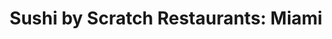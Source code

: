 ---
layout: place
title: "Sushi by Scratch Restaurants: Miami"
permalink: /florida/coconut-grove/sushi-by-scratch-restaurants-miami.html
stateAbbr: FL
stateName: Florida
cityName: Coconut Grove
place_id: ChIJP8aLkeW32YgRfmPsVXObIvI
photos:
  - name: >-
      places/ChIJP8aLkeW32YgRfmPsVXObIvI/photos/AeeoHcL1XW7li3QbdrurFZ3PPULHFtKAep5ocRSyMq2EmXD5sr696b1t-7iujTr7mcE-Fqvrp5WKuBnFXWx8vzXVL0gp4G5DJjHBKXA6hmJkUhUrFLE7wWeDmslO3eroiKxedYCpOQxQ_z9LXuuY4B3NM3fQaTZkzj5zUWFMdg0i7QIJTg8mZTBiL4sk5VIjeRwU3nUkEGp_0sjhxxo478JB2VqMPrXwRNWTBcJE-bfh0e13K_Muw_WP6526nYMVaAy08cPKMIIb-AmQuyr3xaNr41vEcV0LUu_VSwrL2-JZr3UsUO-6tTsCPQ-A_UxAIU1oDQ-aTdwR5CComp7uFOi5UubnDDD3tn-s6LZKltuQuf0wVL_Qm3rQcOien0iLLtV5QoxUxdtxrSDOt2i842QHB5YmDPMFfcV1WVlvD7yiRxQarv7B
    widthPx: 3024
    heightPx: 4032
    authorAttributions:
      - displayName: Alyssa Y
        uri: https://maps.google.com/maps/contrib/114634547761381971791
        photoUri: >-
          https://lh3.googleusercontent.com/a-/ALV-UjXrKrpbs0XdozLWsAWDNCTh0tXkkGktRmWxnQM_irkIXXKMyZ3j=s100-p-k-no-mo
    flagContentUri: >-
      https://www.google.com/local/imagery/report/?cb_client=maps_api_places.places_api&image_key=!1e10!2sCIHM0ogKEICAgICj0YzSlQE&hl=en-US
    googleMapsUri: >-
      https://www.google.com/maps/place//data=!3m4!1e2!3m2!1sCIHM0ogKEICAgICj0YzSlQE!2e10!4m2!3m1!1s0x88d9b7e5918bc63f:0xf2229b7355ec637e
  - name: >-
      places/ChIJP8aLkeW32YgRfmPsVXObIvI/photos/AeeoHcLFGA0vZosFWoyUNw1Av8joxRehb13GxuUmd6oxkjVWqncHefQRYJz2_ig_RDydMqdoDedV44tcAEt_X3K_yBpK2SvxD8kcTG5pHcDxD8msmKNdZoC__UwRW_3pOSt-ygDQTx4PP9yhP1TKBXChvmRAOPuhOpWizPS0oPJBK9rfeNS3a_jMMSe9Sin5NNDbCc4FvcaM0XRbf3BlYIflw1g-bLwSHxBu4a2i9RNCXbJf2JqmCNa7BwZ-8PWiYCHWkfV-EK-_kyEUEmH7a4Ipfdgr0CyTEfcoLuoCdqYUUKvc9d93EzHRuiiGOpvgAvNg9vfnFysDyjGBiBxb5DuevKNGvCUeWo5gnCcR2dZoE0kGgK-MkkMXXBh28Ng7K20lD-MZek2b-qb6FCpYXSuMpsCkB3NDxVsIevkLaCU7KB2Bpcg
    widthPx: 4000
    heightPx: 3000
    authorAttributions:
      - displayName: miranda acosta
        uri: https://maps.google.com/maps/contrib/104037840991389818188
        photoUri: >-
          https://lh3.googleusercontent.com/a-/ALV-UjWk6YTcVGAn766mIPt7GzTZgIj06uLVaXj_6-rs9fzF2jgIXV0=s100-p-k-no-mo
    flagContentUri: >-
      https://www.google.com/local/imagery/report/?cb_client=maps_api_places.places_api&image_key=!1e10!2sCIHM0ogKEICAgIDniq-x_AE&hl=en-US
    googleMapsUri: >-
      https://www.google.com/maps/place//data=!3m4!1e2!3m2!1sCIHM0ogKEICAgIDniq-x_AE!2e10!4m2!3m1!1s0x88d9b7e5918bc63f:0xf2229b7355ec637e
  - name: >-
      places/ChIJP8aLkeW32YgRfmPsVXObIvI/photos/AeeoHcIbUj5M-MWrfVo4Q6r4tX9zkWfA3GPp_vfs-MG_LZIFwrx1IJwt6m2qEXkf3uc1XpRkRPc3IJOHP-AfQ2tZIMCgRW_iDAcCUkvBsFOsjDzN2tGMJOqhMXXFQ-AivObTjQ9sDgEwMtR_zsAD2KZ_PFXQOj-qGdv60Rx4tFBjdzmbh4ZdEylgGthcSUu1whfM64AcxZUqT_QOZFbE2KeouBeFj9E6uW1bn2sNgIxTSC_VFGeLmhZaoJ47QKeqkvHRgt7A2bpw0O05SPFWM6vdgfqnaj_-zntWOtZVWqquPGSytbYX7pxleU-EIWwp1sPD37qYU7b-04hTYGz5kj0cyTS40ER29Bp7tLnWowTtMxxmfZ0OCemvglX7hepubg8ZuU9mEZowYP3adBUmQ6auLFhypR6jyRYplu62CNaJyzQ
    widthPx: 2927
    heightPx: 3024
    authorAttributions:
      - displayName: Ada Knecht
        uri: https://maps.google.com/maps/contrib/104930514003433369100
        photoUri: >-
          https://lh3.googleusercontent.com/a-/ALV-UjXQ4GfoID5tC0CXf3T4qEvJ0ZGWMo5ipq2FxYRDV9KyaemfD69dWw=s100-p-k-no-mo
    flagContentUri: >-
      https://www.google.com/local/imagery/report/?cb_client=maps_api_places.places_api&image_key=!1e10!2sCIHM0ogKEICAgIDHruq0QQ&hl=en-US
    googleMapsUri: >-
      https://www.google.com/maps/place//data=!3m4!1e2!3m2!1sCIHM0ogKEICAgIDHruq0QQ!2e10!4m2!3m1!1s0x88d9b7e5918bc63f:0xf2229b7355ec637e
  - name: >-
      places/ChIJP8aLkeW32YgRfmPsVXObIvI/photos/AeeoHcKuQftOS4P2t-AnfsUT3Nj1hMJI5wntyBAt_3lXBIDH9s_coyK8K_izjeh8M_bwRnll_95M_r2vdx4vx4aWBrIXd0E_OsT9RPoOBbLRnJ4khkY8Mi1XXaBKCx8bjhWyQPD9Sg0J1kbXhl9QSJQVUn4SDhvvI7REolJt4taPi45MWiHu1Kg6OEbnwk4l5ePpuaDWTygM0UmE9apfBb1Eu1YW-ghpnPoGob3zY_wd95ROtDqx1tZ6itmr949yjXHncxoT_WcpnDfAEtIj7QeHE3smEZPAaSfosCxRDs4xZ8K6Ah5FpUPTGXrqECbat4DfRYdbl-T_nfEKQ8AMfeZ5lZaarHX0qBueXJjkbQjf1HwiXCkw6JRlt3PPG8M5JnksWA9u4OCdBRExZJ6MbYU6m94yvjsl1-AcATjt6d4K22sp-z3G
    widthPx: 3024
    heightPx: 4032
    authorAttributions:
      - displayName: Maria Klann
        uri: https://maps.google.com/maps/contrib/111360901052351618230
        photoUri: >-
          https://lh3.googleusercontent.com/a-/ALV-UjUw7rEIIVUWkWvmzyYVfRFo981qCHnjReD4QUcHBPW3o_Y2lD0=s100-p-k-no-mo
    flagContentUri: >-
      https://www.google.com/local/imagery/report/?cb_client=maps_api_places.places_api&image_key=!1e10!2sCIHM0ogKEICAgIDv_LK4lQE&hl=en-US
    googleMapsUri: >-
      https://www.google.com/maps/place//data=!3m4!1e2!3m2!1sCIHM0ogKEICAgIDv_LK4lQE!2e10!4m2!3m1!1s0x88d9b7e5918bc63f:0xf2229b7355ec637e
  - name: >-
      places/ChIJP8aLkeW32YgRfmPsVXObIvI/photos/AeeoHcIPWG8FBdhmGSeOwUPQ67ZwHlKdYLjxQDM5J_JWGIb7U2QXVws8lwwkgcUwwiLz65XpnVOLvXeunOcLW3358N7KiEwAlcB4DZIwMy0xuLfcd46Bgfq8pN8VRtemnFQRNE1juOMvusqltFGemH_cFnABeYouLsxn69ObwswW2ypV5UnaUbSI_cqv1vP-1GxeyNXW1OE_szd3FzhxHkZe9eezoqZvevOOjSWe6_FBebHYbClhe0ngXrDOmqx6QMZXz9I2F49RxjYvmYP8OEJffjH8_-IpuosWE8UpJFWC-UqI1SgMjbt2-dSHwXd_JOGqBAN1l4PgYjIWQNVXt2x4qj9oqnqth2sgIF6njNBBg2CnwqjiRmpSMpkXiK2Bqd0N1ugZr2LdB-uVidzpX2t32ZB1CTrBKyZPAztFwUZ92CM4RSfV
    widthPx: 4032
    heightPx: 3024
    authorAttributions:
      - displayName: Laura Kassardjian
        uri: https://maps.google.com/maps/contrib/113433091439194403988
        photoUri: >-
          https://lh3.googleusercontent.com/a/ACg8ocKjXWDS9O2LtI8bLJTfzUMRBKWTuUan_tePFDsfCDqDNFtdEw=s100-p-k-no-mo
    flagContentUri: >-
      https://www.google.com/local/imagery/report/?cb_client=maps_api_places.places_api&image_key=!1e10!2sCIHM0ogKEICAgICrrfDx3gE&hl=en-US
    googleMapsUri: >-
      https://www.google.com/maps/place//data=!3m4!1e2!3m2!1sCIHM0ogKEICAgICrrfDx3gE!2e10!4m2!3m1!1s0x88d9b7e5918bc63f:0xf2229b7355ec637e
  - name: >-
      places/ChIJP8aLkeW32YgRfmPsVXObIvI/photos/AeeoHcKXubTEf9WTNTMtqvSlD3bPSTkDjmt6rvMPu8n8h-ctQr8aQKeMs_r6B5M3l3RfqwKtj2G8B46RlbROpGHZfL9K0eVTNwzkfFP180KRu2DhtQjbQmOoKrEv6eaMPQrv-Uwh0JNL-pk9Ld_rXT3k_x3Ozg_kDHAevb3nvHmpVQW6Eg9F5Z6FPL_iomRNQvI7y_xwsQafU8It3q_599OOfLJGdINIEZ9PAQp329dhmwF9zllPAvp1Wt8xuxpyBIj_M_DdGKjcViyDc0NavrsV2RFpaaPKCYshIrG-fEHMmtquBmDxxiYXLjmbtLzQIdhE3J_FrHWnMiAjk1qMa38zD3zh_AmgQeo4tdBLNKBS7tyB95YRyHVSDH_rGgktmhHnVlDZV_wveNTmkJGhS0crfDpm4XyVGKZTrB5CUOdAqVRRQg
    widthPx: 2700
    heightPx: 4800
    authorAttributions:
      - displayName: Explora Miami
        uri: https://maps.google.com/maps/contrib/117118159220506194393
        photoUri: >-
          https://lh3.googleusercontent.com/a/ACg8ocLdLmsSz8bDXsj31aZwGHPapDJNP-jkftvMfDquPSoD0iJcnQ=s100-p-k-no-mo
    flagContentUri: >-
      https://www.google.com/local/imagery/report/?cb_client=maps_api_places.places_api&image_key=!1e10!2sCIHM0ogKEICAgIC7mvigYQ&hl=en-US
    googleMapsUri: >-
      https://www.google.com/maps/place//data=!3m4!1e2!3m2!1sCIHM0ogKEICAgIC7mvigYQ!2e10!4m2!3m1!1s0x88d9b7e5918bc63f:0xf2229b7355ec637e
  - name: >-
      places/ChIJP8aLkeW32YgRfmPsVXObIvI/photos/AeeoHcJXq7RgZD2mnXH9YyOVCnTrdkkbBGAAC-NemkpsWGCfiGRLVilDB93P2CSLxYYLn2nZTtPi7At3yyStT-1WJye2paQTHy-6AcnodKX5FF8YtzZYZtqxF2fum0DmASoX9OLowcbwVxrs_IEVM32itpelhGT6HrtH-5J5hd4T8x03lQfTqUHufwRTjcGh4Nv2qOejZWZYM7dThY4FPzgYjXKepdfUlF4idReAoe1QBUKomB0ic0EXRI24xY-4A0-VRyoNIZ1vo7uUsl4ndUkuuWXd-XH2o3qE532SgiUeRsWoEysF8VjNkaQe-21bcvarRV17YMFbNDqtwW4FzYAz-XnBZJT4tpDQGc2ZZ3TbZ9VhOH75NDshcEMsVOEATCSotS6XF9pE-AE3tCPcoeM_p6xoPtBLjhlnu0mse6GWTBCAL0Cp
    widthPx: 2252
    heightPx: 4000
    authorAttributions:
      - displayName: Jose Osorio
        uri: https://maps.google.com/maps/contrib/115355828875167903144
        photoUri: >-
          https://lh3.googleusercontent.com/a-/ALV-UjX0YUDi0e5sqn4Pl1r8xBx-Q1eEh036WF38OyPitWz5yUWQPP2K=s100-p-k-no-mo
    flagContentUri: >-
      https://www.google.com/local/imagery/report/?cb_client=maps_api_places.places_api&image_key=!1e10!2sCIHM0ogKEICAgIDNxqerjgE&hl=en-US
    googleMapsUri: >-
      https://www.google.com/maps/place//data=!3m4!1e2!3m2!1sCIHM0ogKEICAgIDNxqerjgE!2e10!4m2!3m1!1s0x88d9b7e5918bc63f:0xf2229b7355ec637e
  - name: >-
      places/ChIJP8aLkeW32YgRfmPsVXObIvI/photos/AeeoHcIZfJ9YUj93YEWmC1Ta3gz-UZDRt7uxJ4WSlHRpnh7hbNxkapU9SHl8hZ72F5Vu5sCkRqoCmzl_kswNbVfY9fIRE-qKxMk1zJvj97peSBs3mdUKpFT7tFvtXtfGnzW4tBbVufilfQkTb54whYZ8KjrONSsgApfX1iLuq9g941qcmDqjZIcwY1piiJI2SCAeDqFla6XHzmh6BFKVjR7suZZ-Mx8z4uu_rVyfZa1lHLIUNQl_c7S2sXJYme7suGOaEbmaYEsQ1fXix2ATsnVlv4qE9vuiOkIQxNNK6DkzaWiq8mBpThhlBr2JEQ-GMZommGRdSHZxISqYMyeB2Bkr227Ey9_Vy-Q4RrZzXInG_TDqb0smv_m6AsPg_8yYjNUtRFiMMnNNCfBGQA_CJLQdhc9zrCYuN5_FWuQrXh_7lzn6fw
    widthPx: 4080
    heightPx: 3072
    authorAttributions:
      - displayName: Maurizio Acquavella
        uri: https://maps.google.com/maps/contrib/116809933069950601015
        photoUri: >-
          https://lh3.googleusercontent.com/a-/ALV-UjXCgflflD4VioQiSmMz4fF2sDu123Yx4QkFGd6mjN4-wLp_PMGNAA=s100-p-k-no-mo
    flagContentUri: >-
      https://www.google.com/local/imagery/report/?cb_client=maps_api_places.places_api&image_key=!1e10!2sCIHM0ogKEICAgICb75-8Rg&hl=en-US
    googleMapsUri: >-
      https://www.google.com/maps/place//data=!3m4!1e2!3m2!1sCIHM0ogKEICAgICb75-8Rg!2e10!4m2!3m1!1s0x88d9b7e5918bc63f:0xf2229b7355ec637e
  - name: >-
      places/ChIJP8aLkeW32YgRfmPsVXObIvI/photos/AeeoHcJHAKSXHTeO8FFWFhZkHfLqu3E0jqTmSpqXzHhuse3VXQ6SCzlQ3KdpyiGdnAeoCEADVjVz4F-a46k3JpN3MOLFmvoEc2mg3ac4miGuKI0AMdzNe5-BYDbyus5MvJRDeGPymBkWEIZ-qBwRYetQUxVIHIMtQt82jHKd-n0oyOOASR3yMILPrVMuV5YtamiuuLm790cDkNr10_WSKRDe1LFo_UY9ItVU9Iz24_qyzZIXVVREwgxoBKIOJQmQsAEW39_CV68dmn5qUY4NlZs2HY5jkRWbfUeid6XjkH2fw56_0lBVdCDIzMn4jH65tTu5KEDqPxJrpmLZmYhekqLJOnM5bP4Ffr3Hgz-p-r7djxJISsK5I3pFs7LIni-R9CZqFLNaS_H0vACVGOg5CHUYcsASNyF_bySHfFjssMQrxIE
    widthPx: 3024
    heightPx: 4032
    authorAttributions:
      - displayName: Wojtek Szkutnik
        uri: https://maps.google.com/maps/contrib/105873435323595265275
        photoUri: >-
          https://lh3.googleusercontent.com/a-/ALV-UjUSB_l7x-ctwrkcJCS6MArYzxLFFsdd-St6uAorc1ACMRQZfOM0Jg=s100-p-k-no-mo
    flagContentUri: >-
      https://www.google.com/local/imagery/report/?cb_client=maps_api_places.places_api&image_key=!1e10!2sCIHM0ogKEICAgIDRtoemFw&hl=en-US
    googleMapsUri: >-
      https://www.google.com/maps/place//data=!3m4!1e2!3m2!1sCIHM0ogKEICAgIDRtoemFw!2e10!4m2!3m1!1s0x88d9b7e5918bc63f:0xf2229b7355ec637e
  - name: >-
      places/ChIJP8aLkeW32YgRfmPsVXObIvI/photos/AeeoHcKTccMBIqUhgWJ3HhXbmjKUi38UvHrzPi6q2fN4khJHuv7bI936AdGwNw2bBu3JosuwHGIEjAZZpo5YG5z7pZPHi1nr8SA_M7LpkRR7Tx0wldPW267j69EA33AvMZqtBDo2YIXrKp_ilr7hKP9t--2S352PmRvAXv_IPRPu_dqLKUwTKF4TOSP27trCs5Th-zjzOJ9jYM7ciww4Y4rnDKHwl1m8d_0AMWAps67Br012b3fZ1Z_-QX1zzRSCwhMHPM2e9CYzzCd8mZ9wGPpa8QZC67j8dNC7ka3Bb8Og_Ur7ZKWIL_ZVFHThp8dKYvotuoi3iuX2Eu1rRsO2DywkYXw1E-D149_jG4rVBLiDhAtLOSeBvs1rHcMq1IYPlIUECYqZc6rlmmujbcD_rp8_73kQlRvWlNGPmfef2pbvNhUpYQ3e
    widthPx: 3131
    heightPx: 2887
    authorAttributions:
      - displayName: Ada Knecht
        uri: https://maps.google.com/maps/contrib/104930514003433369100
        photoUri: >-
          https://lh3.googleusercontent.com/a-/ALV-UjXQ4GfoID5tC0CXf3T4qEvJ0ZGWMo5ipq2FxYRDV9KyaemfD69dWw=s100-p-k-no-mo
    flagContentUri: >-
      https://www.google.com/local/imagery/report/?cb_client=maps_api_places.places_api&image_key=!1e10!2sCIHM0ogKEICAgIDHruq0kQE&hl=en-US
    googleMapsUri: >-
      https://www.google.com/maps/place//data=!3m4!1e2!3m2!1sCIHM0ogKEICAgIDHruq0kQE!2e10!4m2!3m1!1s0x88d9b7e5918bc63f:0xf2229b7355ec637e
address: 3540 Main Hwy, Coconut Grove, FL 33133, USA
street: 3540 Main Hwy
city: Coconut Grove
state: FL
zip: '33133'
country: USA
neighborhood: Coconut Grove
latitude: '25.724993'
longitude: '-80.245255'
accessibility_options:
  wheelchairAccessibleParking: true
  wheelchairAccessibleEntrance: true
  wheelchairAccessibleRestroom: true
  wheelchairAccessibleSeating: true
business_status: OPERATIONAL
name: 'Sushi by Scratch Restaurants: Miami'
google_maps_links:
  directionsUri: >-
    https://www.google.com/maps/dir//''/data=!4m7!4m6!1m1!4e2!1m2!1m1!1s0x88d9b7e5918bc63f:0xf2229b7355ec637e!3e0
  placeUri: https://maps.google.com/?cid=17447678826051822462
  writeAReviewUri: >-
    https://www.google.com/maps/place//data=!4m3!3m2!1s0x88d9b7e5918bc63f:0xf2229b7355ec637e!12e1
  reviewsUri: >-
    https://www.google.com/maps/place//data=!4m4!3m3!1s0x88d9b7e5918bc63f:0xf2229b7355ec637e!9m1!1b1
  photosUri: >-
    https://www.google.com/maps/place//data=!4m3!3m2!1s0x88d9b7e5918bc63f:0xf2229b7355ec637e!10e5
primary_type: Sushi Restaurant
opening_hours:
  regular: null
  current: null
secondary_opening_hours:
  regular:
    weekdayDescriptions: null
    type: null
  current:
    weekdayDescriptions: null
    type: null
phone: (786) 254-1204
price_level: null
price_range: $100 &ndash; & up
rating: '4.4'
rating_count: 139
website: https://www.exploretock.com/sushi-by-scratch-restaurants-miami
description: null
reviews:
  - name: >-
      places/ChIJP8aLkeW32YgRfmPsVXObIvI/reviews/ChdDSUhNMG9nS0VJQ0FnTURRc0tPYzN3RRAB
    relativePublishTimeDescription: a month ago
    rating: 5
    text:
      text: >-
        Some of the most unique sushi combination I’ve ever had! I really
        enjoyed the experience and there wasn’t one piece of nigiri I didn’t
        love. The only downside to the 7:15 reservation is they definitely are
        rushing to get you out in time for them to reset and prep for the 9:30
        reservation so we didn’t have the option for any extenders. I wish the
        chefs engaged our group a bit more since it was more of an intimate
        setting and everyone talked amongst their groups mostly until the end
        when we all had had some drinks in us. Additionally had some louder
        people who made it difficult to hear the bartender talk about the
        pairing and the chef had to even ask them to stop talking at one point.
        Overall, I’d still say it was a top experience and highly recommend for
        sushi lovers.
      languageCode: en
    originalText:
      text: >-
        Some of the most unique sushi combination I’ve ever had! I really
        enjoyed the experience and there wasn’t one piece of nigiri I didn’t
        love. The only downside to the 7:15 reservation is they definitely are
        rushing to get you out in time for them to reset and prep for the 9:30
        reservation so we didn’t have the option for any extenders. I wish the
        chefs engaged our group a bit more since it was more of an intimate
        setting and everyone talked amongst their groups mostly until the end
        when we all had had some drinks in us. Additionally had some louder
        people who made it difficult to hear the bartender talk about the
        pairing and the chef had to even ask them to stop talking at one point.
        Overall, I’d still say it was a top experience and highly recommend for
        sushi lovers.
      languageCode: en
    authorAttribution:
      displayName: Nicole
      uri: https://www.google.com/maps/contrib/113392701903265390043/reviews
      photoUri: >-
        https://lh3.googleusercontent.com/a/ACg8ocKDwTbNBnuslZUU5p_8ywktpstngsKMaHlYqDemoVg0pXNpXYU=s128-c0x00000000-cc-rp-mo-ba3
    publishTime: '2025-03-08T13:52:31.828242Z'
    flagContentUri: >-
      https://www.google.com/local/review/rap/report?postId=ChdDSUhNMG9nS0VJQ0FnTURRc0tPYzN3RRAB&d=17924085&t=1
    googleMapsUri: >-
      https://www.google.com/maps/reviews/data=!4m6!14m5!1m4!2m3!1sChdDSUhNMG9nS0VJQ0FnTURRc0tPYzN3RRAB!2m1!1s0x88d9b7e5918bc63f:0xf2229b7355ec637e
  - name: >-
      places/ChIJP8aLkeW32YgRfmPsVXObIvI/reviews/ChdDSUhNMG9nS0VJQ0FnSURfa0wzTGlnRRAB
    relativePublishTimeDescription: 2 months ago
    rating: 5
    text:
      text: >-
        We had an excellent experience at Sushi by Scratch! The quality of fish
        was premium and we enjoyed the sake pairings immensely curated by the
        sommelier. 17 courses of deliciousness with a variety of flavors. We
        left with full tummies and a smile on our faces.

        We loved the darker, intimate vibe, and music. We really felt as if we
        were dining in secret! The experience is what you make of it, so I’d
        recommend interacting with the other diners and the lovely chefs and
        sommelier. We learned interesting facts about their crafts simply by
        asking the team who seemed happy to share. The welcome hostess was also
        incredibly inviting.

        It’s an experience and I would recommend it to my friends! I will say, I
        know not everyone may be willing to pay the price (with the add ons, it
        racks up). But if you’re in a position to do so, go for it! It’s a
        delicious meal and a wonderful experience.
      languageCode: en
    originalText:
      text: >-
        We had an excellent experience at Sushi by Scratch! The quality of fish
        was premium and we enjoyed the sake pairings immensely curated by the
        sommelier. 17 courses of deliciousness with a variety of flavors. We
        left with full tummies and a smile on our faces.

        We loved the darker, intimate vibe, and music. We really felt as if we
        were dining in secret! The experience is what you make of it, so I’d
        recommend interacting with the other diners and the lovely chefs and
        sommelier. We learned interesting facts about their crafts simply by
        asking the team who seemed happy to share. The welcome hostess was also
        incredibly inviting.

        It’s an experience and I would recommend it to my friends! I will say, I
        know not everyone may be willing to pay the price (with the add ons, it
        racks up). But if you’re in a position to do so, go for it! It’s a
        delicious meal and a wonderful experience.
      languageCode: en
    authorAttribution:
      displayName: Ceire Kenny
      uri: https://www.google.com/maps/contrib/108286523175756277416/reviews
      photoUri: >-
        https://lh3.googleusercontent.com/a-/ALV-UjUjLCzXdHrlGe5YWnpDFzodjwW_IOliWslMQbKamb-ZOQU3Dppo=s128-c0x00000000-cc-rp-mo-ba3
    publishTime: '2025-01-20T20:19:37.292484Z'
    flagContentUri: >-
      https://www.google.com/local/review/rap/report?postId=ChdDSUhNMG9nS0VJQ0FnSURfa0wzTGlnRRAB&d=17924085&t=1
    googleMapsUri: >-
      https://www.google.com/maps/reviews/data=!4m6!14m5!1m4!2m3!1sChdDSUhNMG9nS0VJQ0FnSURfa0wzTGlnRRAB!2m1!1s0x88d9b7e5918bc63f:0xf2229b7355ec637e
  - name: >-
      places/ChIJP8aLkeW32YgRfmPsVXObIvI/reviews/ChZDSUhNMG9nS0VJQ0FnSUR2X0pLWUR3EAE
    relativePublishTimeDescription: 3 months ago
    rating: 5
    text:
      text: >-
        If you're a sushi fanatic, then this place is for you! It's a hidden
        restaurant in Coconut Grove, where you enter through a secret door and
        arrive at an exclusive room with a capacity of around 12 people.

        The fish is incredibly fresh and the ingredients are truly gourmet. They
        prepare the sushi rolls right in front of you, and I personally chose to
        have them made without rice, except for a few that the chef recommended.
        Reservations are necessary before going.

        The hostess give you a welcome with sake.

        It’s very pricy, but exclusive.
      languageCode: en
    originalText:
      text: >-
        If you're a sushi fanatic, then this place is for you! It's a hidden
        restaurant in Coconut Grove, where you enter through a secret door and
        arrive at an exclusive room with a capacity of around 12 people.

        The fish is incredibly fresh and the ingredients are truly gourmet. They
        prepare the sushi rolls right in front of you, and I personally chose to
        have them made without rice, except for a few that the chef recommended.
        Reservations are necessary before going.

        The hostess give you a welcome with sake.

        It’s very pricy, but exclusive.
      languageCode: en
    authorAttribution:
      displayName: Maria Klann
      uri: https://www.google.com/maps/contrib/111360901052351618230/reviews
      photoUri: >-
        https://lh3.googleusercontent.com/a-/ALV-UjUw7rEIIVUWkWvmzyYVfRFo981qCHnjReD4QUcHBPW3o_Y2lD0=s128-c0x00000000-cc-rp-mo-ba5
    publishTime: '2024-12-18T16:30:52.246752Z'
    flagContentUri: >-
      https://www.google.com/local/review/rap/report?postId=ChZDSUhNMG9nS0VJQ0FnSUR2X0pLWUR3EAE&d=17924085&t=1
    googleMapsUri: >-
      https://www.google.com/maps/reviews/data=!4m6!14m5!1m4!2m3!1sChZDSUhNMG9nS0VJQ0FnSUR2X0pLWUR3EAE!2m1!1s0x88d9b7e5918bc63f:0xf2229b7355ec637e
  - name: >-
      places/ChIJP8aLkeW32YgRfmPsVXObIvI/reviews/ChZDSUhNMG9nS0VJQ0FnSUNfOHJlRkFREAE
    relativePublishTimeDescription: 2 months ago
    rating: 5
    text:
      text: >-
        I recently had the pleasure of dining at this sushi restaurant, and it
        was truly an unforgettable experience! The sushi was the best I’ve ever
        had in my life – fresh, flavorful, and beautifully presented. The
        service was exceptional, with personalized attention that made the
        evening even more special. I highly recommend this place to anyone
        looking for an outstanding sushi experience.
      languageCode: en
    originalText:
      text: >-
        I recently had the pleasure of dining at this sushi restaurant, and it
        was truly an unforgettable experience! The sushi was the best I’ve ever
        had in my life – fresh, flavorful, and beautifully presented. The
        service was exceptional, with personalized attention that made the
        evening even more special. I highly recommend this place to anyone
        looking for an outstanding sushi experience.
      languageCode: en
    authorAttribution:
      displayName: Anna Kukhtyk
      uri: https://www.google.com/maps/contrib/118089515026652424923/reviews
      photoUri: >-
        https://lh3.googleusercontent.com/a-/ALV-UjX3BV_qzXkIZiR5DruAKx1J_LJMVBQaIme8CNUWKn63y1bCgL4=s128-c0x00000000-cc-rp-mo-ba2
    publishTime: '2025-01-14T20:38:14.997654Z'
    flagContentUri: >-
      https://www.google.com/local/review/rap/report?postId=ChZDSUhNMG9nS0VJQ0FnSUNfOHJlRkFREAE&d=17924085&t=1
    googleMapsUri: >-
      https://www.google.com/maps/reviews/data=!4m6!14m5!1m4!2m3!1sChZDSUhNMG9nS0VJQ0FnSUNfOHJlRkFREAE!2m1!1s0x88d9b7e5918bc63f:0xf2229b7355ec637e
  - name: >-
      places/ChIJP8aLkeW32YgRfmPsVXObIvI/reviews/ChZDSUhNMG9nS0VJQ0FnSUNmeEltb2Z3EAE
    relativePublishTimeDescription: 3 months ago
    rating: 5
    text:
      text: >-
        The place is great. Very private and cozy atmosphere, and the food is
        world-class. Every bite is tasty and like a meal in your mouth. I highly
        recommend it.
      languageCode: en
    originalText:
      text: >-
        The place is great. Very private and cozy atmosphere, and the food is
        world-class. Every bite is tasty and like a meal in your mouth. I highly
        recommend it.
      languageCode: en
    authorAttribution:
      displayName: Aleksey Gefter
      uri: https://www.google.com/maps/contrib/108706562119001708202/reviews
      photoUri: >-
        https://lh3.googleusercontent.com/a-/ALV-UjXJpCELB6POscjkcfubDFDM-LZIA4gEj81yfj1F8bvfKrOQJA=s128-c0x00000000-cc-rp-mo-ba3
    publishTime: '2024-12-26T03:15:23.161369Z'
    flagContentUri: >-
      https://www.google.com/local/review/rap/report?postId=ChZDSUhNMG9nS0VJQ0FnSUNmeEltb2Z3EAE&d=17924085&t=1
    googleMapsUri: >-
      https://www.google.com/maps/reviews/data=!4m6!14m5!1m4!2m3!1sChZDSUhNMG9nS0VJQ0FnSUNmeEltb2Z3EAE!2m1!1s0x88d9b7e5918bc63f:0xf2229b7355ec637e
parking_options:
  paidStreetParking: true
  valetParking: true
payment_options:
  acceptsCreditCards: true
  acceptsDebitCards: true
  acceptsCashOnly: false
  acceptsNfc: true
allow_dogs: null
curbside_pickup: null
delivery: false
dine_in: true
good_for_children: false
good_for_groups: null
good_for_sports: false
live_music: false
menu_for_children: false
outdoor_seating: false
reservable: true
restroom: true
serves_beer: true
serves_breakfast: null
serves_brunch: null
serves_cocktails: true
serves_coffee: null
serves_dinner: true
serves_dessert: true
serves_lunch: null
serves_vegetarian_food: false
serves_wine: true
takeout: null

---